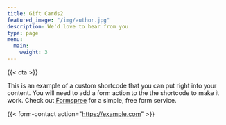 ```yaml
---
title: Gift Cards2
featured_image: "/img/author.jpg"
description: We'd love to hear from you
type: page
menu: 
  main:
    weight: 3
---
```


{{< cta >}}

This is an example of a custom shortcode that you can put right into your content. You will need to add a form action to the the shortcode to make it work. Check out [Formspree](https://formspree.io/) for a simple, free form service. 

{{< form-contact action="https://example.com"  >}}
